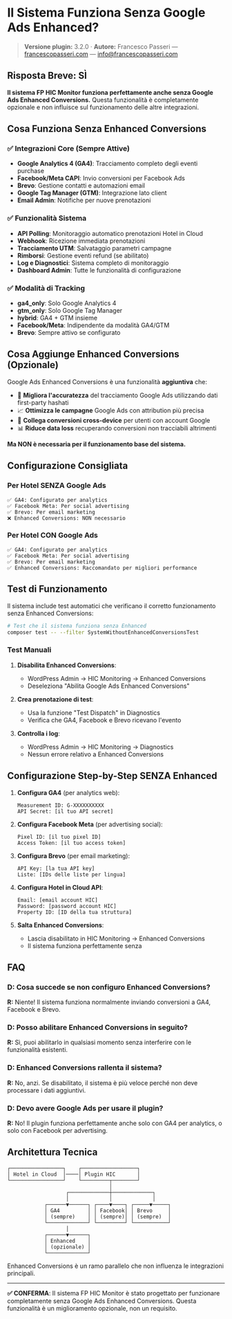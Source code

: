 # Il Sistema Funziona Senza Google Ads Enhanced?

> **Versione plugin:** 3.2.0 · **Autore:** Francesco Passeri — [francescopasseri.com](https://francescopasseri.com) — [info@francescopasseri.com](mailto:info@francescopasseri.com)


## Risposta Breve: SÌ

**Il sistema FP HIC Monitor funziona perfettamente anche senza Google Ads Enhanced Conversions.** Questa funzionalità è completamente opzionale e non influisce sul funzionamento delle altre integrazioni.

## Cosa Funziona Senza Enhanced Conversions

### ✅ Integrazioni Core (Sempre Attive)
- **Google Analytics 4 (GA4)**: Tracciamento completo degli eventi purchase
- **Facebook/Meta CAPI**: Invio conversioni per Facebook Ads
- **Brevo**: Gestione contatti e automazioni email
- **Google Tag Manager (GTM)**: Integrazione lato client
- **Email Admin**: Notifiche per nuove prenotazioni

### ✅ Funzionalità Sistema
- **API Polling**: Monitoraggio automatico prenotazioni Hotel in Cloud
- **Webhook**: Ricezione immediata prenotazioni 
- **Tracciamento UTM**: Salvataggio parametri campagne
- **Rimborsi**: Gestione eventi refund (se abilitato)
- **Log e Diagnostici**: Sistema completo di monitoraggio
- **Dashboard Admin**: Tutte le funzionalità di configurazione

### ✅ Modalità di Tracking
- **ga4_only**: Solo Google Analytics 4
- **gtm_only**: Solo Google Tag Manager  
- **hybrid**: GA4 + GTM insieme
- **Facebook/Meta**: Indipendente da modalità GA4/GTM
- **Brevo**: Sempre attivo se configurato

## Cosa Aggiunge Enhanced Conversions (Opzionale)

Google Ads Enhanced Conversions è una funzionalità **aggiuntiva** che:

- 🎯 **Migliora l'accuratezza** del tracciamento Google Ads utilizzando dati first-party hashati
- 📈 **Ottimizza le campagne** Google Ads con attribution più precisa
- 🔗 **Collega conversioni cross-device** per utenti con account Google
- 📊 **Riduce data loss** recuperando conversioni non tracciabili altrimenti

**Ma NON è necessaria per il funzionamento base del sistema.**

## Configurazione Consigliata

### Per Hotel SENZA Google Ads
```
✅ GA4: Configurato per analytics
✅ Facebook Meta: Per social advertising
✅ Brevo: Per email marketing
❌ Enhanced Conversions: NON necessario
```

### Per Hotel CON Google Ads
```
✅ GA4: Configurato per analytics
✅ Facebook Meta: Per social advertising  
✅ Brevo: Per email marketing
✅ Enhanced Conversions: Raccomandato per migliori performance
```

## Test di Funzionamento

Il sistema include test automatici che verificano il corretto funzionamento senza Enhanced Conversions:

```bash
# Test che il sistema funziona senza Enhanced
composer test -- --filter SystemWithoutEnhancedConversionsTest
```

### Test Manuali

1. **Disabilita Enhanced Conversions**:
   - WordPress Admin → HIC Monitoring → Enhanced Conversions
   - Deseleziona "Abilita Google Ads Enhanced Conversions"

2. **Crea prenotazione di test**:
   - Usa la funzione "Test Dispatch" in Diagnostics
   - Verifica che GA4, Facebook e Brevo ricevano l'evento

3. **Controlla i log**:
   - WordPress Admin → HIC Monitoring → Diagnostics
   - Nessun errore relativo a Enhanced Conversions

## Configurazione Step-by-Step SENZA Enhanced

1. **Configura GA4** (per analytics web):
   ```
   Measurement ID: G-XXXXXXXXXX
   API Secret: [il tuo API secret]
   ```

2. **Configura Facebook Meta** (per advertising social):
   ```
   Pixel ID: [il tuo pixel ID]
   Access Token: [il tuo access token]
   ```

3. **Configura Brevo** (per email marketing):
   ```
   API Key: [la tua API key]
   Liste: [IDs delle liste per lingua]
   ```

4. **Configura Hotel in Cloud API**:
   ```
   Email: [email account HIC]
   Password: [password account HIC]
   Property ID: [ID della tua struttura]
   ```

5. **Salta Enhanced Conversions**:
   - Lascia disabilitato in HIC Monitoring → Enhanced Conversions
   - Il sistema funziona perfettamente senza

## FAQ

### D: Cosa succede se non configuro Enhanced Conversions?
**R:** Niente! Il sistema funziona normalmente inviando conversioni a GA4, Facebook e Brevo.

### D: Posso abilitare Enhanced Conversions in seguito?
**R:** Sì, puoi abilitarlo in qualsiasi momento senza interferire con le funzionalità esistenti.

### D: Enhanced Conversions rallenta il sistema?
**R:** No, anzi. Se disabilitato, il sistema è più veloce perché non deve processare i dati aggiuntivi.

### D: Devo avere Google Ads per usare il plugin?
**R:** No! Il plugin funziona perfettamente anche solo con GA4 per analytics, o solo con Facebook per advertising.

## Architettura Tecnica

```
┌─────────────────┐    ┌──────────────────┐
│ Hotel in Cloud  │────│ Plugin HIC       │
└─────────────────┘    └─────────┬────────┘
                                 │
                   ┌─────────────┼─────────────┐
                   │             │             │
            ┌──────▼──────┐ ┌────▼────┐ ┌─────▼─────┐
            │ GA4         │ │ Facebook│ │ Brevo     │
            │ (sempre)    │ │ (sempre)│ │ (sempre)  │
            └─────────────┘ └─────────┘ └───────────┘
                   │
            ┌──────▼──────┐
            │ Enhanced    │
            │ (opzionale) │
            └─────────────┘
```

Enhanced Conversions è un ramo parallelo che non influenza le integrazioni principali.

---

**✅ CONFERMA**: Il sistema FP HIC Monitor è stato progettato per funzionare completamente senza Google Ads Enhanced Conversions. Questa funzionalità è un miglioramento opzionale, non un requisito.
